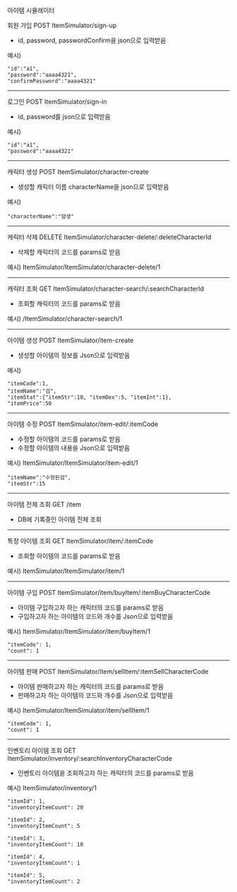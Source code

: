 아이템 시뮬레이터 

회원 가입 POST ItemSimulator/sign-up
 
-  id, password, passwordConfirm을 json으로 입력받음

예시)

	"id":"a1",
	"password":"aaaa4321",
	"confirmPassword":"aaaa4321"
 

------------------------------------------
로그인 POST ItemSimulator/sign-in

-  id, password를 json으로 입력받음

예시)

	"id":"a1",
	"password":"aaaa4321"

------------------------------------------
캐릭터 생성 POST ItemSimulator/character-create

-  생성할 캐릭터 이름 characterName을 json으로 입력받음

예시)

	"characterName":"얌생"

------------------------------------------
캐릭터 삭제 DELETE ItemSimulator/character-delete/:deleteCharacterId

-  삭제할 캐릭터의 코드를 params로 받음
 
예시) ItemSimulator/ItemSimulator/character-delete/1

-------------------------------------------------
캐릭터 조회 GET ItemSimulator/character-search/:searchCharacterId

- 조회할 캐릭터의 코드를 params로 받음
 
예시) /ItemSimulator/character-search/1

-------------------------------------------------
아이템 생성 POST ItemSimulator/item-create

 - 생성할 아이템의 정보를 Json으로 입력받음
   
예시)

	"itemCode":1,
	"itemName":"검",
	"itemStat":{"itemStr":10, "itemDex":5, "itemInt":1},
	"itemPrice":50	

-----------------------------------------------------
아이템 수정 POST ItemSimulator/item-edit/:itemCode

 - 수정할 아이템의 코드를 params로 받음
 - 수정할 아이템의 내용을 Json으로 입력받음
   
예시) ItemSimulator/ItemSimulator/item-edit/1

	"itemName":"수정된검",
	"itemStr":15

-------------------------------------------------------
아이템 전체 조회 GET /item

-  DB에 기록중인 아이템 전체 조회

-------------------------------------------------------
특정 아이템 조회 GET ItemSimulator/item/:itemCode

 - 조회할 아이템의 코드를 params로 받음
   
예시) ItemSimulator/ItemSimulator/item/1

----------------------------------------------------------------
아이템 구입 POST ItemSimulator/item/buyItem/:itemBuyCharacterCode

-  아이템 구입하고자 하는 캐릭터의 코드를 params로 받음
-  구입하고자 하는 아이템의 코드와 개수를 Json으로 입력받음
  
예시) ItemSimulator/ItemSimulator/item/buyItem/1

  	"itemCode": 1,
 	"count": 1

------------------------------------------------------------------
아이템 판매 POST ItemSimulator/item/sellItem/:itemSellCharacterCode

-  아이템 판매하고자 하는 캐릭터의 코드를 params로 받음
-  판매하고자 하는 아이템의 코드와 개수를 Json으로 입력받음
  
예시) ItemSimulator/ItemSimulator/item/sellItem/1

  	"itemCode": 1,
 	"count": 1

------------------------------------------------------------------
인벤토리 아이템 조회 GET ItemSimulator/inventory/:searchInventoryCharacterCode

- 인벤토리 아이템을 조회하고자 하는 캐릭터의 코드를 params로 받음

예시) ItemSimulator/inventory/1


	"itemId": 1,
	"inventoryItemCount": 20
	
	"itemId": 2,
	"inventoryItemCount": 5
		
	"itemId": 3,
	"inventoryItemCount": 10
		
	"itemId": 4,
	"inventoryItemCount": 1
		
	"itemId": 5,
	"inventoryItemCount": 2
		
